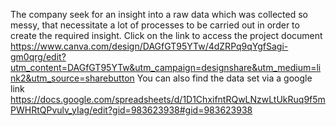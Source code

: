  The company seek for an insight into a raw data which was collected so messy, that necessitate a lot of processes to be carried out in order to create the required insight.
 Click on the link to access the project document https://www.canva.com/design/DAGfGT95YTw/4dZRPq9qYgfSagi-gm0qrg/edit?utm_content=DAGfGT95YTw&utm_campaign=designshare&utm_medium=link2&utm_source=sharebutton
 You can also find the data set via a google link https://docs.google.com/spreadsheets/d/1D1ChxifntRQwLNzwLtUkRuq9f5mPWHRtQPvulv_yIag/edit?gid=983623938#gid=983623938

